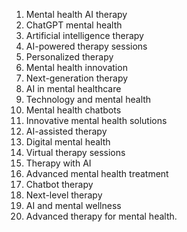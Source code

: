 1. Mental health AI therapy
2. ChatGPT mental health
3. Artificial intelligence therapy
4. AI-powered therapy sessions
5. Personalized therapy
6. Mental health innovation
7. Next-generation therapy
8. AI in mental healthcare
9. Technology and mental health
10. Mental health chatbots
11. Innovative mental health solutions
12. AI-assisted therapy
13. Digital mental health
14. Virtual therapy sessions
15. Therapy with AI
16. Advanced mental health treatment
17. Chatbot therapy
18. Next-level therapy
19. AI and mental wellness
20. Advanced therapy for mental health.
